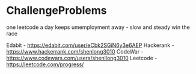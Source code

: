 # ChallengeProblems
one leetcode a day keeps umemployment away - slow and steady win the race

Edabit - https://edabit.com/user/eCbk2SGiN6y3e6AEP
Hackerank - https://www.hackerrank.com/shenlong3010
CodeWar - https://www.codewars.com/users/shenllong3010
Leetcode - https://leetcode.com/progress/
